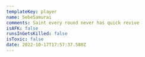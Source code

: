 ```yaml
---
templateKey: player
name: SebeSamurai
comments: Saint every round never has quick revive
isAFK: false
runsInGetsKilled: false
isToxic: false
date: 2022-10-17T17:57:37.580Z
---
```

